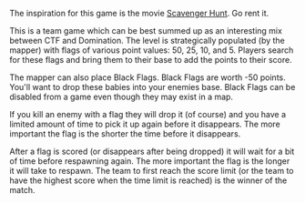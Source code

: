 The inspiration for this game is the movie [Scavenger Hunt](https://www.imdb.com/title/tt0079858/). Go rent it.

This is a team game which can be best summed up as an interesting mix between CTF and Domination. The level is strategically populated (by
the mapper) with flags of various point values: 50, 25, 10, and 5. Players search for these flags and bring them to their base to add the
points to their score.

The mapper can also place Black Flags. Black Flags are worth -50 points. You'll want to drop these babies into your enemies base. Black
Flags can be disabled from a game even though they may exist in a map.

If you kill an enemy with a flag they will drop it (of course) and you have a limited amount of time to pick it up again before it
disappears. The more important the flag is the shorter the time before it disappears.

After a flag is scored (or disappears after being dropped) it will wait for a bit of time before respawning again. The more important the
flag is the longer it will take to respawn. The team to first reach the score limit (or the team to have the highest score when the time
limit is reached) is the winner of the match. 